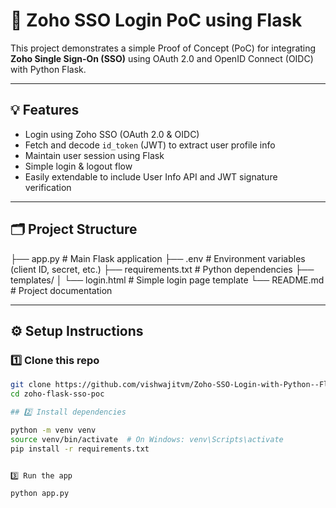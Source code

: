 # 🚀 Zoho SSO Login PoC using Flask

This project demonstrates a simple Proof of Concept (PoC) for integrating **Zoho Single Sign-On (SSO)** using OAuth 2.0 and OpenID Connect (OIDC) with Python Flask.

---

## 💡 Features

- Login using Zoho SSO (OAuth 2.0 & OIDC)
- Fetch and decode `id_token` (JWT) to extract user profile info
- Maintain user session using Flask
- Simple login & logout flow
- Easily extendable to include User Info API and JWT signature verification

---

## 🗂️ Project Structure

├── app.py # Main Flask application
├── .env # Environment variables (client ID, secret, etc.)
├── requirements.txt # Python dependencies
├── templates/
│ └── login.html # Simple login page template
└── README.md # Project documentation

---

## ⚙️ Setup Instructions

### 1️⃣ Clone this repo

```bash
git clone https://github.com/vishwajitvm/Zoho-SSO-Login-with-Python--Flask-.git
cd zoho-flask-sso-poc

## 2️⃣ Install dependencies

python -m venv venv
source venv/bin/activate  # On Windows: venv\Scripts\activate
pip install -r requirements.txt


3️⃣ Run the app

python app.py

